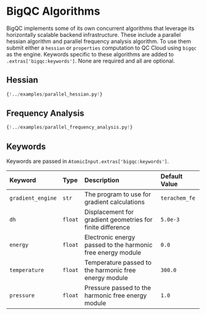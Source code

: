 # BigQC Algorithms

BigQC implements some of its own concurrent algorithms that leverage its horizontally scalable backend infrastructure. These include a parallel hessian algorithm and parallel frequency analysis algorithm. To use them submit either a `hessian` or `properties` computation to QC Cloud using `bigqc` as the engine. Keywords specific to these algorithms are added to `.extras['bigqc:keywords']`. None are required and all are optional.

## Hessian

```python
{!../examples/parallel_hessian.py!}
```

## Frequency Analysis

```python
{!../examples/parallel_frequency_analysis.py!}
```

## Keywords

Keywords are passed in `AtomicInput.extras['bigqc:keywords']`.

| Keyword           | Type    | Description                                                 | Default Value  |
| :---------------- | :------ | :---------------------------------------------------------- | :------------- |
| `gradient_engine` | `str`   | The program to use for gradient calculations                | `terachem_fe` |
| `dh`              | `float` | Displacement for gradient geometries for finite difference  | `5.0e-3`       |
| `energy`          | `float` | Electronic energy passed to the harmonic free energy module | `0.0`          |
| `temperature`     | `float` | Temperature passed to the harmonic free energy module       | `300.0`        |
| `pressure`        | `float` | Pressure passed to the harmonic free energy module          | `1.0`          |
